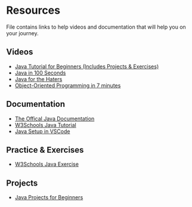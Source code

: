 <h1>Resources</h1>
File contains links to help videos and documentation that will help you on your journey.

<h2>Videos</h2>
<ul>
  <li><a href="https://www.youtube.com/watch?v=eIrMbAQSU34">Java Tutorial for Beginners (Includes Projects & Exercises)</a></li>
  <li><a href="https://www.youtube.com/watch?v=l9AzO1FMgM8">Java in 100 Seconds</a></li>
  <li><a href="https://www.youtube.com/watch?v=m4-HM_sCvtQ">Java for the Haters</a></li>
  <li><a href="https://www.youtube.com/watch?v=pTB0EiLXUC8">Object-Oriented Programming in 7 minutes</a></li>
</ul>

<h2>Documentation</h2>
<ul>
  <li><a href="https://docs.oracle.com/javase/tutorial/">The Offical Java Documentation</a></li>
  <li><a href="https://www.w3schools.com/java/">W3Schools Java Tutorial</a></li>
  <li><a href="https://code.visualstudio.com/docs/java/java-tutorial">Java Setup in VSCode</a></li>
</ul>

<h2>Practice & Exercises</h2>
<ul>
  <li><a href="https://www.w3schools.com/java/java_exercises.asp">W3Schools Java Exercise</a></ul>
</ul>

<h2>Projects</h2>
<ul>
  <li><a href="https://java2blog.com/java-projects-for-beginners/">Java Projects for Beginners</a></ul>
</ul>

